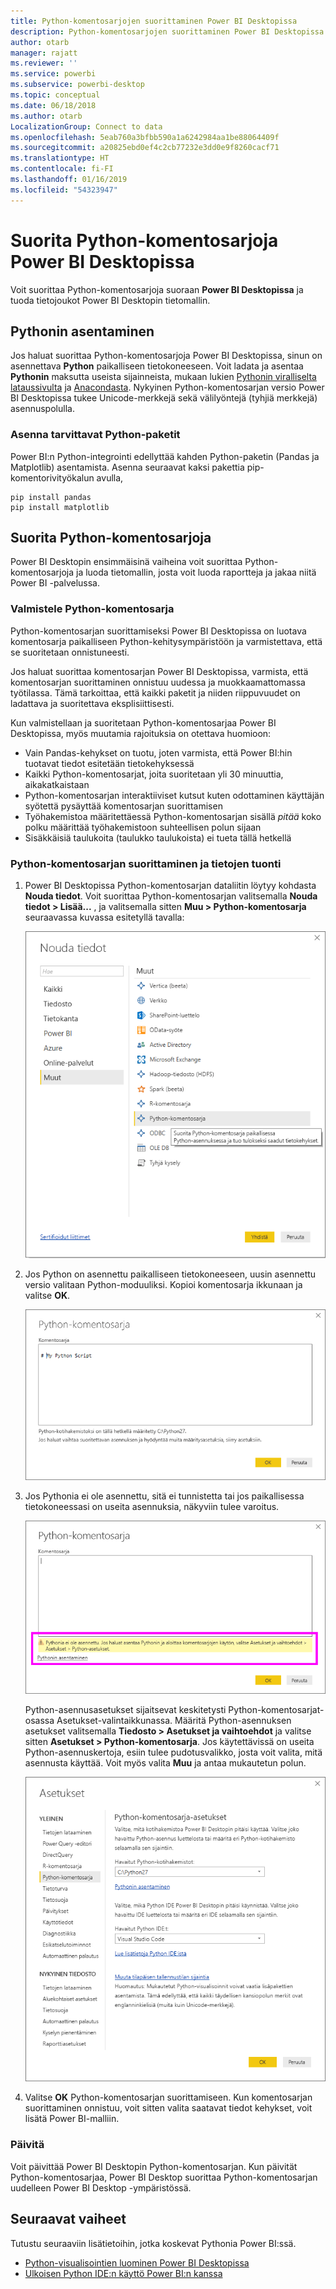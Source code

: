```yaml
---
title: Python-komentosarjojen suorittaminen Power BI Desktopissa
description: Python-komentosarjojen suorittaminen Power BI Desktopissa
author: otarb
manager: rajatt
ms.reviewer: ''
ms.service: powerbi
ms.subservice: powerbi-desktop
ms.topic: conceptual
ms.date: 06/18/2018
ms.author: otarb
LocalizationGroup: Connect to data
ms.openlocfilehash: 5eab760a3bfbb590a1a6242984aa1be88064409f
ms.sourcegitcommit: a20825ebd0ef4c2cb77232e3dd0e9f8260cacf71
ms.translationtype: HT
ms.contentlocale: fi-FI
ms.lasthandoff: 01/16/2019
ms.locfileid: "54323947"
---
```

# <a name="run-python-scripts-in-power-bi-desktop"></a>Suorita Python-komentosarjoja Power BI Desktopissa
Voit suorittaa Python-komentosarjoja suoraan **Power BI Desktopissa** ja tuoda tietojoukot Power BI Desktopin tietomallin.

## <a name="install-python"></a>Pythonin asentaminen
Jos haluat suorittaa Python-komentosarjoja Power BI Desktopissa, sinun on asennettava **Python** paikalliseen tietokoneeseen. Voit ladata ja asentaa **Pythonin** maksutta useista sijainneista, mukaan lukien [Pythonin viralliselta lataussivulta](https://www.python.org/) ja [Anacondasta](https://anaconda.org/anaconda/python/). Nykyinen Python-komentosarjan versio Power BI Desktopissa tukee Unicode-merkkejä sekä välilyöntejä (tyhjiä merkkejä) asennuspolulla.

### <a name="install-required-python-packages"></a>Asenna tarvittavat Python-paketit
Power BI:n Python-integrointi edellyttää kahden Python-paketin (Pandas ja Matplotlib) asentamista.  Asenna seuraavat kaksi pakettia pip-komentorivityökalun avulla,

```
pip install pandas
pip install matplotlib
```

## <a name="run-python-scripts"></a>Suorita Python-komentosarjoja
Power BI Desktopin ensimmäisinä vaiheina voit suorittaa Python-komentosarjoja ja luoda tietomallin, josta voit luoda raportteja ja jakaa niitä Power BI -palvelussa.

### <a name="prepare-a-python-script"></a>Valmistele Python-komentosarja
Python-komentosarjan suorittamiseksi Power BI Desktopissa on luotava komentosarja paikalliseen Python-kehitysympäristöön ja varmistettava, että se suoritetaan onnistuneesti.

Jos haluat suorittaa komentosarjan Power BI Desktopissa, varmista, että komentosarjan suorittaminen onnistuu uudessa ja muokkaamattomassa työtilassa. Tämä tarkoittaa, että kaikki paketit ja niiden riippuvuudet on ladattava ja suoritettava eksplisiittisesti.

Kun valmistellaan ja suoritetaan Python-komentosarjaa Power BI Desktopissa, myös muutamia rajoituksia on otettava huomioon:

* Vain Pandas-kehykset on tuotu, joten varmista, että Power BI:hin tuotavat tiedot esitetään tietokehyksessä
* Kaikki Python-komentosarjat, joita suoritetaan yli 30 minuuttia, aikakatkaistaan
* Python-komentosarjan interaktiiviset kutsut kuten odottaminen käyttäjän syötettä pysäyttää komentosarjan suorittamisen
* Työhakemistoa määritettäessä Python-komentosarjan sisällä *pitää* koko polku määrittää työhakemistoon suhteellisen polun sijaan
* Sisäkkäisiä taulukoita (taulukko taulukoista) ei tueta tällä hetkellä 

### <a name="run-your-python-script-and-import-data"></a>Python-komentosarjan suorittaminen ja tietojen tuonti
1. Power BI Desktopissa Python-komentosarjan dataliitin löytyy kohdasta **Nouda tiedot**. Voit suorittaa Python-komentosarjan valitsemalla **Nouda tiedot &gt; Lisää...** , ja valitsemalla sitten **Muu &gt; Python-komentosarja** seuraavassa kuvassa esitetyllä tavalla:
   
   ![](media/desktop-python-scripts/python-scripts-1.png)
2. Jos Python on asennettu paikalliseen tietokoneeseen, uusin asennettu versio valitaan Python-moduuliksi. Kopioi komentosarja ikkunaan ja valitse **OK**.
   
   ![](media/desktop-python-scripts/python-scripts-2.png)
3. Jos Pythonia ei ole asennettu, sitä ei tunnistetta tai jos paikallisessa tietokoneessasi on useita asennuksia, näkyviin tulee varoitus.
   
   ![](media/desktop-python-scripts/python-scripts-3.png)
   
   Python-asennusasetukset sijaitsevat keskitetysti Python-komentosarjat-osassa Asetukset-valintaikkunassa. Määritä Python-asennuksen asetukset valitsemalla **Tiedosto > Asetukset ja vaihtoehdot** ja valitse sitten **Asetukset > Python-komentosarja**. Jos käytettävissä on useita Python-asennuskertoja, esiin tulee pudotusvalikko, josta voit valita, mitä asennusta käyttää. Voit myös valita **Muu** ja antaa mukautetun polun.
   
   ![](media/desktop-python-scripts/python-scripts-4.png)
4. Valitse **OK** Python-komentosarjan suorittamiseen. Kun komentosarjan suorittaminen onnistuu, voit sitten valita saatavat tiedot kehykset, voit lisätä Power BI-malliin.

### <a name="refresh"></a>Päivitä
Voit päivittää Power BI Desktopin Python-komentosarjan. Kun päivität Python-komentosarjaa, Power BI Desktop suorittaa Python-komentosarjan uudelleen Power BI Desktop -ympäristössä.

## <a name="next-steps"></a>Seuraavat vaiheet
Tutustu seuraaviin lisätietoihin, jotka koskevat Pythonia Power BI:ssä.

* [Python-visualisointien luominen Power BI Desktopissa](desktop-python-visuals.md)
* [Ulkoisen Python IDE:n käyttö Power BI:n kanssa](desktop-python-ide.md)
